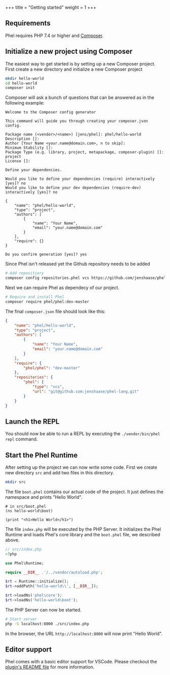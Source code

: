+++
title = "Getting started"
weight = 1
+++

## Requirements

Phel requires PHP 7.4 or higher and [Composer](https://getcomposer.org/).

## Initialize a new project using Composer

The easiest way to get started is by setting up a new Composer project. First create a new directory and initialize a new Composer project 

```bash
mkdir hello-world
cd hello-world
composer init
```

Composer will ask a bunch of questions that can be answered as in the following example:

```
Welcome to the Composer config generator  

This command will guide you through creating your composer.json config.

Package name (<vendor>/<name>) [jens/phel]: phel/hello-world
Description []: 
Author [Your Name <your.name@domain.com>, n to skip]: 
Minimum Stability []: 
Package Type (e.g. library, project, metapackage, composer-plugin) []: project
License []: 

Define your dependencies.

Would you like to define your dependencies (require) interactively [yes]? no
Would you like to define your dev dependencies (require-dev) interactively [yes]? no

{
    "name": "phel/hello-world",
    "type": "project",
    "authors": [
        {
            "name": "Your Name",
            "email": "your.name@domain.com"
        }
    ],
    "require": {}
}

Do you confirm generation [yes]? yes
```

Since Phel isn't released yet the Github repository needs to be added

```bash
# Add repositiory
composer config repositories.phel vcs https://github.com/jenshaase/phel-lang
```

Next we can require Phel as dependecy of our project.

```bash
# Require and install Phel
composer require phel/phel:dev-master
```

The final `composer.json` file should look like this:

```json
{
    "name": "phel/hello-world",
    "type": "project",
    "authors": [
        {
            "name": "Your Name",
            "email": "your.name@domain.com"
        }
    ],
    "require": {
        "phel/phel": "dev-master"
    },
    "repositories": {
        "phel": {
            "type": "vcs",
            "url": "git@github.com:jenshaase/phel-lang.git"
        }
    }
}
```

## Launch the REPL

You should now be able to run a REPL by executing the `./vendor/bin/phel repl` command.

## Start the Phel Runtime

After setting up the project we can now write some code. First we create new directory `src` and add two files in this directory.

```bash
mkdir src
```

The file `boot.phel` contains our actual code of the project. It just defines the namespace and prints "Hello World".

```phel
# in src/boot.phel
(ns hello-world\boot)

(print "<h1>Hello World</h1>")
```

The file `index.php` will be executed by the PHP Server. It initializes the Phel Runtime and loads Phel's core library and the `boot.phel` file, we described above.

```php
// src/index.php
<?php

use Phel\Runtime;

require __DIR__ .'/../vendor/autoload.php';

$rt = Runtime::initialize();
$rt->addPath('hello-world\\', [__DIR__]);

$rt->loadNs('phel\core');
$rt->loadNs('hello-world\boot');
```

The PHP Server can now be started.

```bash
# Start server
php -S localhost:8000 ./src/index.php
```

In the browser, the URL `http://localhost:8000` will now print "Hello World".

## Editor support

Phel comes with a basic editor support for VSCode. Please checkout the [plugin's README file](https://github.com/jenshaase/phel-lang/tree/master/editor-support/phel-lang) for more information.
